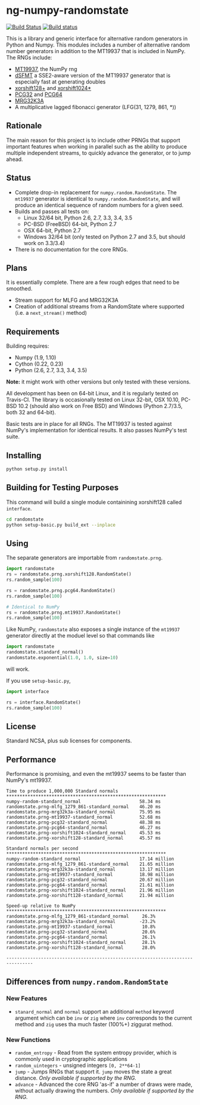 # ng-numpy-randomstate
[![Build Status](https://travis-ci.org/bashtage/ng-numpy-randomstate.svg?branch=master)](https://travis-ci.org/bashtage/ng-numpy-randomstate) 
[![Build status](https://ci.appveyor.com/api/projects/status/odc5c4ukhru5xicl/branch/master?svg=true)](https://ci.appveyor.com/project/bashtage/ng-numpy-randomstate/branch/master)

This is a library and generic interface for alternative random generators 
in Python and Numpy. This modules includes a number of alternative random 
number generators in addition to the MT19937 that is included in NumPy. 
The RNGs include:

* [MT19937](https://github.com/numpy/numpy/blob/master/numpy/random/mtrand/),
 the NumPy rng
* [dSFMT](http://www.math.sci.hiroshima-u.ac.jp/~m-mat/MT/SFMT/) a SSE2-aware 
version of the MT19937 generator that is especially fast at generating doubles
* [xorshift128+](http://xorshift.di.unimi.it/) and 
[xorshift1024*](http://xorshift.di.unimi.it/)
* [PCG32](http://www.pcg-random.org/) and [PCG64](http:w//www.pcg-random.org/)
* [MRG32K3A](http://simul.iro.umontreal.ca/rng)
* A multiplicative lagged fibonacci generator (LFG(31, 1279, 861, *))

## Rationale
The main reason for this project is to include other PRNGs that support 
important features when working in parallel such as the ability to produce 
multiple independent streams, to quickly advance the generator, or to jump 
ahead.

## Status

* Complete drop-in replacement for `numpy.random.RandomState`. The `mt19937` 
generator is identical to `numpy.random.RandomState`, and will produce an 
identical sequence of random numbers for a given seed.   
* Builds and passes all tests on:
  * Linux 32/64 bit, Python 2.6, 2.7, 3.3, 3.4, 3.5
  * PC-BSD (FreeBSD) 64-bit, Python 2.7
  * OSX  64-bit, Python 2.7
  * Windows 32/64 bit (only tested on Python 2.7 and 3.5, but should work on 3.3/3.4)
* There is no documentation for the core RNGs.

## Plans
It is essentially complete.  There are a few rough edges that need to be smoothed.
  
  * Stream support for MLFG and MRG32K3A
  * Creation of additional streams from a RandomState where supported (i.e. 
  a `next_stream()` method)
  
## Requirements
Building requires:

  * Numpy (1.9, 1.10)
  * Cython (0.22, 0.23)
  * Python (2.6, 2.7, 3.3, 3.4, 3.5)

**Note:** it might work with other versions but only tested with these 
versions. 

All development has been on 64-bit Linux, and it is regularly tested on 
Travis-CI. The library is occasionally tested on Linux 32-bit,  OSX 10.10, 
PC-BSD 10.2 (should also work on Free BSD) and Windows (Python 2.7/3.5, 
both 32 and 64-bit).

Basic tests are in place for all RNGs. The MT19937 is tested against NumPy's 
implementation for identical results. It also passes NumPy's test suite.

## Installing

```bash
python setup.py install
```

## Building for Testing Purposes

This command will build a single module containining xorshift128 called
`interface`.  

```bash
cd randomstate
python setup-basic.py build_ext --inplace
```

## Using

The separate generators are importable from `randomstate.prng`.

```python
import randomstate
rs = randomstate.prng.xorshift128.RandomState()
rs.random_sample(100)

rs = randomstate.prng.pcg64.RandomState()
rs.random_sample(100)

# Identical to NumPy
rs = randomstate.prng.mt19937.RandomState()
rs.random_sample(100)
```

Like NumPy, `randomstate` also exposes a single instance of the `mt19937` 
generator directly at the moduel level so that commands like

```python
import randomstate
randomstate.standard_normal()
randomstate.exponential(1.0, 1.0, size=10)
```

will work.

If you use `setup-basic.py`, 

```python
import interface

rs = interface.RandomState()
rs.random_sample(100)
```

## License
Standard NCSA, plus sub licenses for components.

## Performance
Performance is promising, and even the mt19937 seems to be faster than NumPy's mt19937. 

```
Time to produce 1,000,000 Standard normals
************************************************************
numpy-random-standard_normal                      58.34 ms
randomstate.prng-mlfg_1279_861-standard_normal    46.20 ms
randomstate.prng-mrg32k3a-standard_normal         75.95 ms
randomstate.prng-mt19937-standard_normal          52.68 ms
randomstate.prng-pcg32-standard_normal            48.38 ms
randomstate.prng-pcg64-standard_normal            46.27 ms
randomstate.prng-xorshift1024-standard_normal     45.53 ms
randomstate.prng-xorshift128-standard_normal      45.57 ms

Standard normals per second
************************************************************
numpy-random-standard_normal                      17.14 million
randomstate.prng-mlfg_1279_861-standard_normal    21.65 million
randomstate.prng-mrg32k3a-standard_normal         13.17 million
randomstate.prng-mt19937-standard_normal          18.98 million
randomstate.prng-pcg32-standard_normal            20.67 million
randomstate.prng-pcg64-standard_normal            21.61 million
randomstate.prng-xorshift1024-standard_normal     21.96 million
randomstate.prng-xorshift128-standard_normal      21.94 million

Speed-up relative to NumPy
************************************************************
randomstate.prng-mlfg_1279_861-standard_normal     26.3%
randomstate.prng-mrg32k3a-standard_normal         -23.2%
randomstate.prng-mt19937-standard_normal           10.8%
randomstate.prng-pcg32-standard_normal             20.6%
randomstate.prng-pcg64-standard_normal             26.1%
randomstate.prng-xorshift1024-standard_normal      28.1%
randomstate.prng-xorshift128-standard_normal       28.0%

--------------------------------------------------------------------------------
```

## Differences from `numpy.random.RandomState`

### New Features
* `stanard_normal` and `normal` support an additional `method` keyword 
argument which can be `inv` or `zig` where `inv` corresponds to the 
current method and `zig` uses tha much faster (100%+) ziggurat method.

### New Functions

* `random_entropy` - Read from the system entropy provider, which is commonly 
used in cryptographic applications
* `random_uintegers` - unsigned integers `[0, 2**64-1]` 
* `jump` - Jumps RNGs that support it.  `jump` moves the state a great 
distance. _Only available if supported by the RNG._
* `advance` - Advanced the core RNG 'as-if' a number of draws were made, 
without actually drawing the numbers. _Only available if supported by the RNG._
